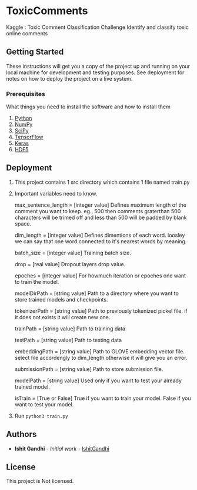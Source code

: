 # ToxicComments
Kaggle : Toxic Comment Classification Challenge Identify and classify toxic online comments

## Getting Started

These instructions will get you a copy of the project up and running on your local machine for development and testing purposes. See deployment for notes on how to deploy the project on a live system.

### Prerequisites

What things you need to install the software and how to install them
1. [Python](http://docs.python-guide.org/en/latest/starting/install3/linux/)
2. [NumPy](http://www.numpy.org/)
3. [SciPy](https://www.scipy.org/)
4. [TensorFlow](https://www.tensorflow.org/)
5. [Keras](https://keras.io/)
6. [HDF5](https://support.hdfgroup.org/HDF5/)



## Deployment

1. This project contains 1 src directory which contains 1 file named train.py

2. Important variables need to know.

	max_sentence_length = [integer value]
  Defines maximum length of the comment you want to keep. eg., 500 then comments graterthan 500 characters will be trimed off and less than 500 will be padded by blank space.
  
	dim_length = [integer value]
  Defines dimentions of each word. loosley we can say that one word connected to it's nearest words by meaning.
 
	batch_size = [integer value]
  Training batch size.
  
	drop = [real value]
  Dropout layers drop value.
	
	epoches = [integer value]
  For howmuch iteration or epoches one want to train the model.
	
	modelDirPath = [string value]
  Path to a directory where you want to store trained models and checkpoints.
  
	tokenizerPath = [string value]
  Path to previously tokenized pickel file. if it does not exists it will create new one.
  
	trainPath = [string value]
  Path to training data
  
	testPath = [string value]
  Path to testing data
  
	embeddingPath = [string value]
  Path to GLOVE embedding vector file. select file accordengly to dim_length otherwise it will give you an error.
  
	submissionPath = [string value]
  Path to store submission file.

	modelPath = [string value]
  Used only if you want to test your already trained model.

	isTrain = [True or False]
  True if you want to train your model.
  False if you want to test your model.

3. Run `python3 train.py` 


## Authors

* **Ishit Gandhi** - *Initial work* - [IshitGandhi](https://github.com/itgandhi)


## License

This project is Not licensed.

